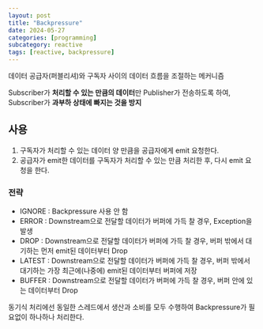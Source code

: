 ```yaml
---
layout: post
title: "Backpressure"
date: 2024-05-27
categories: [programming]
subcategory: reactive
tags: [reactive, backpressure]
---
```


데이터 공급자(퍼블리셔)와 구독자 사이의 데이터 흐름을 조절하는 메커니즘

Subscriber가 **처리할 수 있는 만큼의 데이터**만 Publisher가 전송하도록 하여, 
Subscriber가 **과부하 상태에 빠지는 것을 방지**

## 사용

1. 구독자가 처리할 수 있는 데이터 양 만큼을 공급자에게 emit 요청한다.
2. 공급자가 emit한 데이터를 구독자가 처리할 수 있는 만큼 처리한 후,
다시 emit 요청을 한다.

### 전략

- IGNORE : Backpressure 사용 안 함
- ERROR : Downstream으로 전달할 데이터가 버퍼에 가득 찰 경우, Exception을 발생
- DROP : Downstream으로 전달할 데이터가 버퍼에 가득 찰 경우, 버퍼 밖에서 대기하는 먼저 emit된 데이터부터 Drop
- LATEST : Downstream으로 전달할 데이터가 버퍼에 가득 찰 경우, 버퍼 밖에서 대기하는 가장 최근에(나중에) emit된 데이터부터 버퍼에 저장
- BUFFER : Downstream으로 전달할 데이터가 버퍼에 가득 찰 경우, 버퍼 안에 있는 데이터부터 Drop

동기식 처리에선 동일한 스레드에서 생산과 소비를 모두 수행하여 Backpressure가 필요없이 하나하나 처리한다.